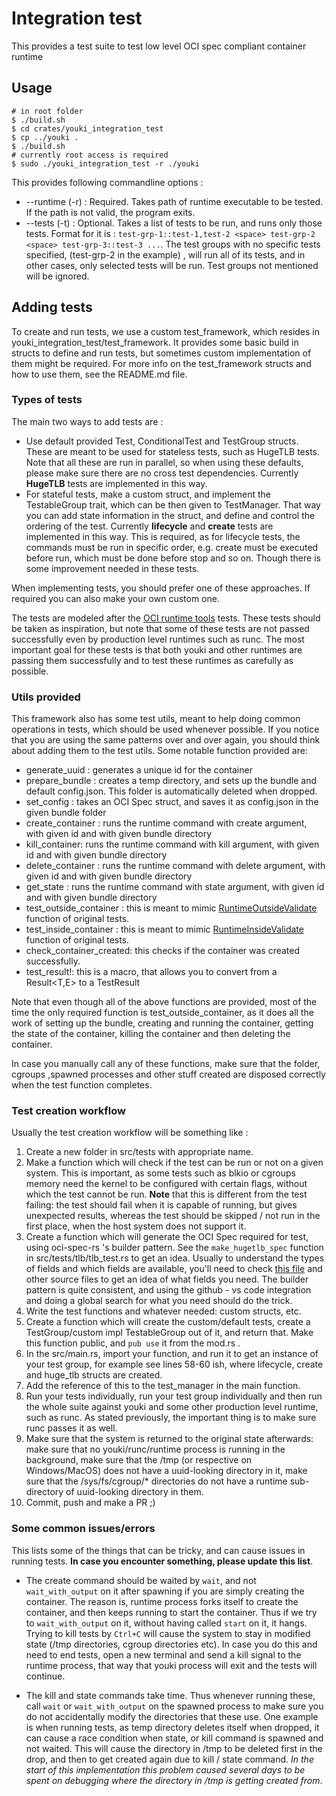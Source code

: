 # Integration test

This provides a test suite to test low level OCI spec compliant container runtime

## Usage

```console
# in root folder
$ ./build.sh
$ cd crates/youki_integration_test
$ cp ../youki .
$ ./build.sh
# currently root access is required
$ sudo ./youki_integration_test -r ./youki
```

This provides following commandline options :

- --runtime (-r) : Required. Takes path of runtime executable to be tested. If the path is not valid, the program exits.
- --tests (-t) : Optional. Takes a list of tests to be run, and runs only those tests. Format for it is : `test-grp-1::test-1,test-2 <space> test-grp-2 <space> test-grp-3::test-3 ...`. The test groups with no specific tests specified, (test-grp-2 in the example) , will run all of its tests, and in other cases, only selected tests will be run. Test groups not mentioned will be ignored.

## Adding tests

To create and run tests, we use a custom test_framework, which resides in youki_integration_test/test_framework.
It provides some basic build in structs to define and run tests, but sometimes custom implementation of them might be required. For more info on the test_framework structs and how to use them, see the README.md file.

### Types of tests

The main two ways to add tests are :

- Use default provided Test, ConditionalTest and TestGroup structs. These are meant to be used for stateless tests, such as HugeTLB tests. Note that all these are run in parallel, so when using these defaults, please make sure there are no cross test dependencies. Currently **HugeTLB** tests are implemented in this way.
- For stateful tests, make a custom struct, and implement the TestableGroup trait, which can be then given to TestManager. That way you can add state information in the struct, and define and control the ordering of the test. Currently **lifecycle** and **create** tests are implemented in this way. This is required, as for lifecycle tests, the commands must be run in specific order, e.g. create must be executed before run, which must be done before stop and so on. Though there is some improvement needed in these tests.

When implementing tests, you should prefer one of these approaches. If required you can also make your own custom one.

The tests are modeled after the [OCI runtime tools](https://github.com/opencontainers/runtime-tools/tree/master/validation) tests. These tests should be taken as inspiration, but note that some of these tests are not passed successfully even by production level runtimes such as runc. The most important goal for these tests is that both youki and other runtimes are passing them successfully and to test these runtimes as carefully as possible.

### Utils provided

This framework also has some test utils, meant to help doing common operations in tests, which should be used whenever possible. If you notice that you are using the same patterns over and over again, you should think about adding them to the test utils. Some notable function provided are:

- generate_uuid : generates a unique id for the container
- prepare_bundle : creates a temp directory, and sets up the bundle and default config.json. This folder is automatically deleted when dropped.
- set_config : takes an OCI Spec struct, and saves it as config.json in the given bundle folder
- create_container : runs the runtime command with create argument, with given id and with given bundle directory
- kill_container: runs the runtime command with kill argument, with given id and with given bundle directory
- delete_container : runs the runtime command with delete argument, with given id and with given bundle directory
- get_state : runs the runtime command with state argument, with given id and with given bundle directory
- test_outside_container : this is meant to mimic [RuntimeOutsideValidate](https://github.com/opencontainers/runtime-tools/blob/59cdde06764be8d761db120664020f0415f36045/validation/util/test.go#L263) function of original tests.
- test_inside_container : this is meant to mimic [RuntimeInsideValidate](https://github.com/opencontainers/runtime-tools/blob/59cdde06764be8d761db120664020f0415f36045/validation/util/test.go#L180) function of original tests.
- check_container_created: this checks if the container was created successfully.
- test_result!: this is a macro, that allows you to convert from a Result<T,E> to a TestResult

Note that even though all of the above functions are provided, most of the time the only required function is test_outside_container, as it does all the work of setting up the bundle, creating and running the container, getting the state of the container, killing the container and then deleting the container.

In case you manually call any of these functions, make sure that the folder, cgroups ,spawned processes and other stuff created are disposed correctly when the test function completes.

### Test creation workflow

Usually the test creation workflow will be something like :

1. Create a new folder in src/tests with appropriate name.
2. Make a function which will check if the test can be run or not on a given system. This is important, as some tests such as blkio or cgroups memory need the kernel to be configured with certain flags, without which the test cannot be run. **Note** that this is different from the test failing: the test should fail when it is capable of running, but gives unexpected results, whereas the test should be skipped / not run in the first place, when the host system does not support it.
3. Create a function which will generate the OCI Spec required for test, using oci-spec-rs 's builder pattern. See the `make_hugetlb_spec` function in src/tests/tlb/tlb_test.rs to get an idea. Usually to understand the types of fields and which fields are available, you'll need to check [this file](https://github.com/containers/oci-spec-rs/blob/main/src/runtime/linux.rs) and other source files to get an idea of what fields you need. The builder pattern is quite consistent, and using the github - vs code integration and doing a global search for what you need should do the trick.
4. Write the test functions and whatever needed: custom structs, etc.
5. Create a function which will create the custom/default tests, create a TestGroup/custom impl TestableGroup out of it, and return that. Make this function public, and `pub use` it from the mod.rs .
6. In the src/main.rs, import your function, and run it to get an instance of your test group, for example see lines 58-60 ish, where lifecycle, create and huge_tlb structs are created.
7. Add the reference of this to the test_manager in the main function.
8. Run your tests individually, run your test group individually and then run the whole suite against youki and some other production level runtime, such as runc. As stated previously, the important thing is to make sure runc passes it as well.
9. Make sure that the system is returned to the original state afterwards: make sure that no youki/runc/runtime process is running in the background, make sure that the /tmp (or respective on Windows/MacOS) does not have a uuid-looking directory in it, make sure that the /sys/fs/cgroup/\* directories do not have a runtime sub-directory of uuid-looking directory in them.
10. Commit, push and make a PR ;)

### Some common issues/errors

This lists some of the things that can be tricky, and can cause issues in running tests. **In case you encounter something, please update this list**.

- The create command should be waited by `wait`, and not `wait_with_output` on it after spawning if you are simply creating the container. The reason is, runtime process forks itself to create the container, and then keeps running to start the container. Thus if we try to `wait_with_output` on it, without having called `start` on it, it hangs. Trying to kill tests by `Ctrl+C` will cause the system to stay in modified state (/tmp directories, cgroup directories etc). In case you do this and need to end tests, open a new terminal and send a kill signal to the runtime process, that way that youki process will exit and the tests will continue.

- The kill and state commands take time. Thus whenever running these, call `wait` or `wait_with_output` on the spawned process to make sure you do not accidentally modify the directories that these use. One example is when running tests, as temp directory deletes itself when dropped, it can cause a race condition when state, or kill command is spawned and not waited. This will cause the directory in /tmp to be deleted first in the drop, and then to get created again due to kill / state command. _In the start of this implementation this problem caused several days to be spent on debugging where the directory in /tmp is getting created from_.
